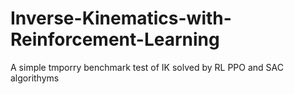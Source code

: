 # Inverse-Kinematics-with-Reinforcement-Learning
 A simple tmporry benchmark test of IK solved by RL PPO and SAC algorithyms
